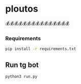 # ploutos
💰💰💰💰💰💰💰💰💰💰💰💰💰💰💰


### Requirements
```sh
pip install -r requirements.txt
```


## Run tg bot
```sh
python3 run.py
```

